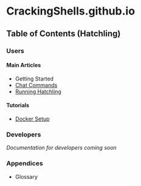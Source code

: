 # CrackingShells.github.io

## Table of Contents (Hatchling)

### Users

#### Main Articles
- Getting Started
- [Chat Commands](hatchling-users/chat_commands.md)
- [Running Hatchling](hatchling-users/running_hatchling.md)

#### Tutorials
- [Docker Setup](hatchling-users/tutorials/docker-setup.md)

### Developers
*Documentation for developers coming soon*

### Appendices
- Glossary

